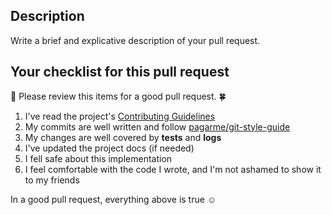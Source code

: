 ## Description

Write a brief and explicative description of your pull request.

<!--
Things to cite on the PR description:

- Why is the PR needed
- What the PR does
- What are possible side effects
- Additional information (related github issues, links, etc)

  Example: This PR implements feature "x" so we can solve our payments problem. This PR closes #98928312874 (github issue)
-->

## Your checklist for this pull request

:rotating_light: Please review this items for a good pull request. :four_leaf_clover:

1. I've read the project's [Contributing Guidelines](CONTRIBUTING.md)
1. My commits are well written and follow [pagarme/git-style-guide](https://github.com/pagarme/git-style-guide)
1. My changes are well covered by **tests** and **logs**
1. I've updated the project docs (if needed)
1. I fell safe about this implementation
1. I feel comfortable with the code I wrote, and I'm not ashamed to show it to my friends

In a good pull request, everything above is true :relaxed:
